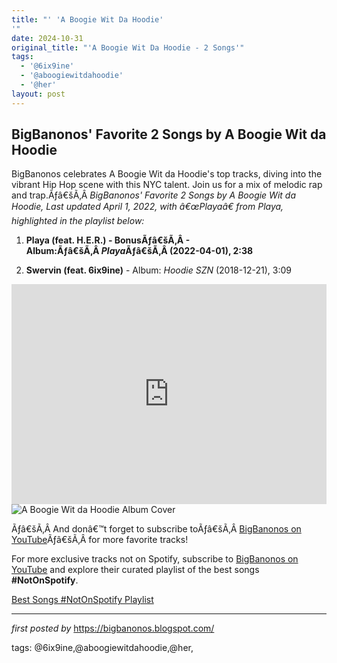```yaml
---
title: "' 'A Boogie Wit Da Hoodie'
'"
date: 2024-10-31
original_title: "'A Boogie Wit Da Hoodie - 2 Songs'"
tags:
  - '@6ix9ine'
  - '@aboogiewitdahoodie'
  - '@her'
layout: post
---
```

<h2>BigBanonos' Favorite 2 Songs by A Boogie Wit da Hoodie</h2>
<p>BigBanonos celebrates A Boogie Wit da Hoodie's top tracks, diving into the vibrant Hip Hop scene with this NYC talent. Join us for a mix of melodic rap and trap.Ãƒâ€šÃ‚Â <em>BigBanonos' Favorite 2 Songs by A Boogie Wit da Hoodie, Last updated April 1, 2022, with â€œPlayaâ€ from Playa, highlighted in the playlist below:</em></p><ol><li><strong><p><strong>Playa (feat. H.E.R.) - Bonus</strong>Ãƒâ€šÃ‚Â - Album:Ãƒâ€šÃ‚Â <em>Playa</em>Ãƒâ€šÃ‚Â (2022-04-01), 2:38</p></strong></li><li><p><strong>Swervin (feat. 6ix9ine)</strong> - Album: <em>Hoodie SZN</em> (2018-12-21), 3:09</p></li>
</ol>
<iframe allow="autoplay; clipboard-write; encrypted-media; fullscreen; picture-in-picture" allowfullscreen="" frameborder="0" height="352" loading="lazy" src="https://open.spotify.com/embed/playlist/2Njq4YYJTkHaPW4cL7wYGY?utm_source=generator" width="100%"></iframe>
<img alt="A Boogie Wit da Hoodie Album Cover" src="https://www.rollingstone.com/wp-content/uploads/2019/08/a-boogie-wit-da-hoodie-from-print.jpg?w=1581&h=1054&crop=1" />
<p></p><olTimes New Roman"; font-size: medium; font-style: normal; font-variant-caps: normal; font-variant-ligatures: normal; font-weight: 400; letter-spacing: normal; orphans: 2; text-align: left; text-decoration-color: initial; text-decoration-style: initial; text-decoration-thickness: initial; text-indent: 0px; text-transform: none; white-space: normal; widows: 2; word-spacing: 0px;"></ol><p></p><pTimes New Roman"; font-size: medium; font-style: normal; font-variant-caps: normal; font-variant-ligatures: normal; font-weight: 400; letter-spacing: normal; orphans: 2; text-align: left; text-decoration-color: initial; text-decoration-style: initial; text-decoration-thickness: initial; text-indent: 0px; text-transform: none; white-space: normal; widows: 2; word-spacing: 0px;">Ãƒâ€šÃ‚Â And donâ€™t forget to subscribe to<span>Ãƒâ€šÃ‚Â </span><a href="https://www.youtube.com/channel/UCLKYEvwP847OahjcnkYMhjg">BigBanonos on YouTube</a><span>Ãƒâ€šÃ‚Â </span>for more favorite tracks!</p>


<!--Subscribe and Playlist Links-->
<div>
    <p>For more exclusive tracks not on Spotify, subscribe to <a href="https://www.youtube.com/@BigBanonos" target="_blank">BigBanonos on YouTube</a> and explore their curated playlist of the best songs <strong>#NotOnSpotify</strong>.</p>
    <p><a href="https://www.youtube.com/playlist?list=PLtuNtuTatqI0kFahUCbtbfenC_ET5O_tr" target="_blank">Best Songs #NotOnSpotify Playlist<br /></a></p></div>

<hr />

<p><em>first posted by</em> <a href="https://bigbanonos.blogspot.com/" rel="noopener" target="_new">https://bigbanonos.blogspot.com/</a></p>

<p>tags: @6ix9ine,@aboogiewitdahoodie,@her,</p>
